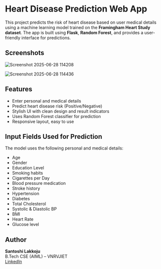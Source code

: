 # Heart Disease Prediction Web App

This project predicts the risk of heart disease based on user medical details using a machine learning model trained on the 
**Framingham Heart Study dataset**. The app is built using **Flask**, **Random Forest**, and provides a user-friendly interface for predictions.

## Screenshots
![Screenshot 2025-06-28 114208](https://github.com/user-attachments/assets/b4f1e7cf-f45d-493e-97e8-5b3f576bc6fc)


![Screenshot 2025-06-28 114436](https://github.com/user-attachments/assets/f1874ab1-e5c2-4ade-a726-4fc37226f23c)

## Features
- Enter personal and medical details
- Predict heart disease risk (Positive/Negative)
- Stylish UI with clean design and result indicators
- Uses Random Forest classifier for prediction
- Responsive layout, easy to use

## Input Fields Used for Prediction

The model uses the following personal and medical details:
- Age
- Gender
- Education Level
- Smoking habits
- Cigarettes per Day
- Blood pressure medication
- Stroke history
- Hypertension
- Diabetes
- Total Cholesterol
- Systolic & Diastolic BP
- BMI
- Heart Rate
- Glucose level

## Author

**Santoshi Lakkoju**  
B.Tech CSE (AIML) – VNRVJIET    
[LinkedIn](https://www.linkedin.com/in/santoshi-l-059baa267)



